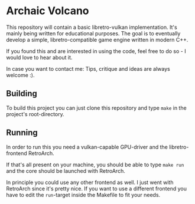 # Archaic Volcano #
This repository will contain a basic libretro-vulkan implementation. It's mainly being written for educational purposes.
The goal is to eventually develop a simple, libretro-compatible game engine written in modern C++.

If you found this and are interested in using the code, feel free to do so - I would love to hear about it.

In case you want to contact me: Tips, critique and ideas are always welcome :).

## Building ##
To build this project you can just clone this repository and type `make` in the project's root-directory.

## Running ##
In order to run this you need a vulkan-capable GPU-driver and the libretro-frontend RetroArch.

If that's all present on your machine, you should be able to type `make run` and the core should be launched with RetroArch.

In principle you could use any other frontend as well. I just went with RetroArch since it's pretty nice.
If you want to use a different frontend you have to edit the `run`-target inside the Makefile to fit your needs.
